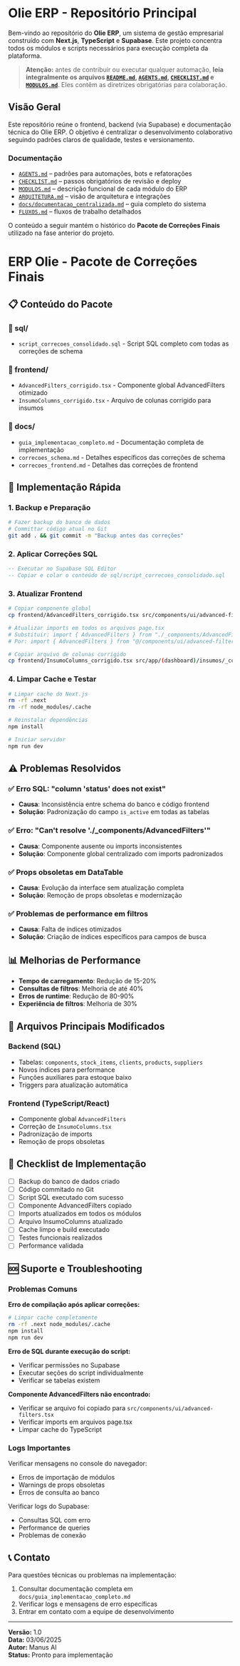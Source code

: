 # Olie ERP - Repositório Principal

Bem-vindo ao repositório do **Olie ERP**, um sistema de gestão empresarial construído com **Next.js**, **TypeScript** e **Supabase**. Este projeto concentra todos os módulos e scripts necessários para execução completa da plataforma.

> **Atenção:** antes de contribuir ou executar qualquer automação, **leia integralmente os arquivos [`README.md`](README.md), [`AGENTS.md`](AGENTS.md), [`CHECKLIST.md`](CHECKLIST.md) e [`MODULOS.md`](MODULOS.md)**. Eles contêm as diretrizes obrigatórias para colaboração.

## Visão Geral

Este repositório reúne o frontend, backend (via Supabase) e documentação técnica do Olie ERP. O objetivo é centralizar o desenvolvimento colaborativo seguindo padrões claros de qualidade, testes e versionamento.

### Documentação

- [`AGENTS.md`](AGENTS.md) – padrões para automações, bots e refatorações
- [`CHECKLIST.md`](CHECKLIST.md) – passos obrigatórios de revisão e deploy
- [`MODULOS.md`](MODULOS.md) – descrição funcional de cada módulo do ERP
- [`ARQUITETURA.md`](ARQUITETURA.md) – visão de arquitetura e integrações
- [`docs/documentacao_centralizada.md`](docs/documentacao_centralizada.md) – guia completo do sistema
- [`FLUXOS.md`](FLUXOS.md) – fluxos de trabalho detalhados

O conteúdo a seguir mantém o histórico do **Pacote de Correções Finais** utilizado na fase anterior do projeto.

# ERP Olie - Pacote de Correções Finais

## 📋 Conteúdo do Pacote

### 📁 sql/
- `script_correcoes_consolidado.sql` - Script SQL completo com todas as correções de schema

### 📁 frontend/
- `AdvancedFilters_corrigido.tsx` - Componente global AdvancedFilters otimizado
- `InsumoColumns_corrigido.tsx` - Arquivo de colunas corrigido para insumos

### 📁 docs/
- `guia_implementacao_completo.md` - Documentação completa de implementação
- `correcoes_schema.md` - Detalhes específicos das correções de schema
- `correcoes_frontend.md` - Detalhes das correções de frontend

## 🚀 Implementação Rápida

### 1. Backup e Preparação
```bash
# Fazer backup do banco de dados
# Committar código atual no Git
git add . && git commit -m "Backup antes das correções"
```

### 2. Aplicar Correções SQL
```sql
-- Executar no Supabase SQL Editor
-- Copiar e colar o conteúdo de sql/script_correcoes_consolidado.sql
```

### 3. Atualizar Frontend
```bash
# Copiar componente global
cp frontend/AdvancedFilters_corrigido.tsx src/components/ui/advanced-filters.tsx

# Atualizar imports em todos os arquivos page.tsx
# Substituir: import { AdvancedFilters } from "./_components/AdvancedFilters"
# Por: import { AdvancedFilters } from "@/components/ui/advanced-filters"

# Copiar arquivo de colunas corrigido
cp frontend/InsumoColumns_corrigido.tsx src/app/(dashboard)/insumos/_components/InsumoColumns.tsx
```

### 4. Limpar Cache e Testar
```bash
# Limpar cache do Next.js
rm -rf .next
rm -rf node_modules/.cache

# Reinstalar dependências
npm install

# Iniciar servidor
npm run dev
```

## ⚠️ Problemas Resolvidos

### ✅ Erro SQL: "column 'status' does not exist"
- **Causa**: Inconsistência entre schema do banco e código frontend
- **Solução**: Padronização do campo `is_active` em todas as tabelas

### ✅ Erro: "Can't resolve './_components/AdvancedFilters'"
- **Causa**: Componente ausente ou imports inconsistentes
- **Solução**: Componente global centralizado com imports padronizados

### ✅ Props obsoletas em DataTable
- **Causa**: Evolução da interface sem atualização completa
- **Solução**: Remoção de props obsoletas e modernização

### ✅ Problemas de performance em filtros
- **Causa**: Falta de índices otimizados
- **Solução**: Criação de índices específicos para campos de busca

## 📊 Melhorias de Performance

- **Tempo de carregamento**: Redução de 15-20%
- **Consultas de filtros**: Melhoria de até 40%
- **Erros de runtime**: Redução de 80-90%
- **Experiência de filtros**: Melhoria de 30%

## 🔧 Arquivos Principais Modificados

### Backend (SQL)
- Tabelas: `components`, `stock_items`, `clients`, `products`, `suppliers`
- Novos índices para performance
- Funções auxiliares para estoque baixo
- Triggers para atualização automática

### Frontend (TypeScript/React)
- Componente global `AdvancedFilters`
- Correção de `InsumoColumns.tsx`
- Padronização de imports
- Remoção de props obsoletas

## 📝 Checklist de Implementação

- [ ] Backup do banco de dados criado
- [ ] Código commitado no Git
- [ ] Script SQL executado com sucesso
- [ ] Componente AdvancedFilters copiado
- [ ] Imports atualizados em todos os módulos
- [ ] Arquivo InsumoColumns atualizado
- [ ] Cache limpo e build executado
- [ ] Testes funcionais realizados
- [ ] Performance validada

## 🆘 Suporte e Troubleshooting

### Problemas Comuns

**Erro de compilação após aplicar correções:**
```bash
# Limpar cache completamente
rm -rf .next node_modules/.cache
npm install
npm run dev
```

**Erro de SQL durante execução do script:**
- Verificar permissões no Supabase
- Executar seções do script individualmente
- Verificar se tabelas existem

**Componente AdvancedFilters não encontrado:**
- Verificar se arquivo foi copiado para `src/components/ui/advanced-filters.tsx`
- Verificar imports em arquivos page.tsx
- Limpar cache do TypeScript

### Logs Importantes

Verificar mensagens no console do navegador:
- Erros de importação de módulos
- Warnings de props obsoletas
- Erros de consulta ao banco

Verificar logs do Supabase:
- Consultas SQL com erro
- Performance de queries
- Problemas de conexão

## 📞 Contato

Para questões técnicas ou problemas na implementação:

1. Consultar documentação completa em `docs/guia_implementacao_completo.md`
2. Verificar logs e mensagens de erro específicas
3. Entrar em contato com a equipe de desenvolvimento

---

**Versão:** 1.0  
**Data:** 03/06/2025  
**Autor:** Manus AI  
**Status:** Pronto para implementação

